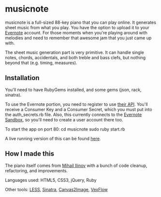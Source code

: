# musicnote

musicnote is a full-sized 88-key piano that you can play online. It generates sheet music from what you play. You have the option to upload it to your <a href="http://www.evernote.com">Evernote</a> account. For those moments when you're playing around with melodies and need to remember that awesome jam that you just came up with.

The sheet music generation part is very primitive. It can handle single notes, chords, accidentals, and both treble and bass clefs, but nothing beyond that (e.g. timing, measures).

## Installation

You'll need to have RubyGems installed, and some gems (json, rack, sinatra).

To use the Evernote portion, you need to register to use <a href="http://www.evernote.com/about/developer/api/">their API</a>. You'll receive a Consumer Key and a Consumer Secret, which you must put into the auth_secrets.rb file. Also, this currently connects to the <a href="https://sandbox.evernote.com/">Evernote Sandbox</a>, so you'll need to create a user account there too.

To start the app on port 80:
    cd musicnote
    sudo ruby start.rb

A live running version of this can be found <a href="http://ec2-107-22-74-79.compute-1.amazonaws.com/">here</a>.

## How I made this

The piano itself comes from <a href="http://www.html5piano.ilinov.eu/full/">Mihail Ilinov</a> with a bunch of code cleanup, refactoring, and improvements.

Languages used: HTML5, CSS3, jQuery, Ruby

Other tools: <a href="http://www.lesscss.org">LESS</a>, <a href="http://http://www.sinatrarb.com/">Sinatra</a>, <a href="http://www.nihilogic.dk/labs/canvas2image/">Canvas2Image</a>, <a href="http://www.vexflow.com">VexFlow</a>